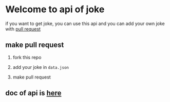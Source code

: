 # Welcome to api of joke

if you want to get joke, you can use this api and you can add your own joke with [pull request](https://github.com/tot0p/joke/pulls)


## make pull request

1. fork this repo

2. add your joke in `data.json`

3. make pull request

## doc of api is [here](/doc)

